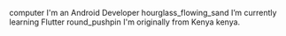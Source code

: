 computer I'm an Android Developer
hourglass_flowing_sand I’m currently learning Flutter
round_pushpin I'm originally from Kenya kenya.
 
